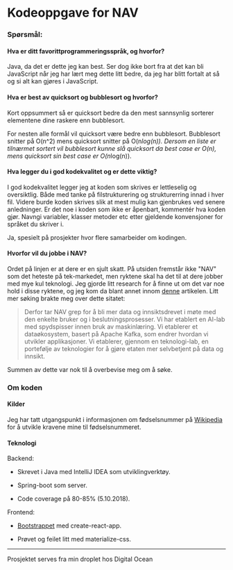 # Kodeoppgave for NAV

### Spørsmål:

#### Hva er ditt favorittprogrammeringsspråk, og hvorfor?

Java, da det er dette jeg kan best. Ser dog ikke bort fra at det kan bli JavaScript når jeg har lært meg dette litt bedre, da jeg har blitt fortalt at så og si alt kan gjøres i JavaScript.

#### Hva er best av quicksort og bubblesort og hvorfor?

Kort oppsummert så er quicksort bedre da den mest sannsynlig sorterer elementene dine raskere enn bubblesort.

For nesten alle formål vil quicksort være bedre enn bubblesort. Bubblesort snitter på O(n^2) mens quicksort snitter på O(n*log(n)). Dersom en liste er tilnærmet sortert vil bubblesort kunne slå quicksort da best case er O(n), mens quicksort sin best case er O(n*log(n)).


#### Hva legger du i god kodekvalitet og er dette viktig?

I god kodekvalitet legger jeg at koden som skrives er lettleselig og oversiktlig. Både med tanke på filstrukturering og strukturerring innad i hver fil. Videre burde koden skrives slik at mest mulig kan gjenbrukes ved senere anledninger. Er det noe i koden som ikke er åpenbart, kommentér hva koden gjør. Navngi variabler, klasser metoder etc etter gjeldende konvensjoner for språket du skriver i.

Ja, spesielt på prosjekter hvor flere samarbeider om kodingen.


#### Hvorfor vil du jobbe i NAV?

Ordet på linjen er at dere er en sjult skatt. På utsiden fremstår ikke "NAV" som det heteste på tek-markedet, men ryktene skal ha det til at dere jobber med mye kul teknologi. Jeg gjorde litt research for å finne ut om det var noe hold i disse ryktene, og jeg kom da blant annet innom [denne](https://memu.no/innspill/livet-er-en-strom-av-hendelser/) artikelen. Litt mer søking brakte meg over dette sitatet:
> Derfor tar NAV grep for å bli mer data og innsiktsdrevet i møte med den enkelte bruker og i beslutningsprosesser. Vi har etablert en AI-lab med spydspisser innen bruk av maskinlæring. Vi etablerer et dataøkosystem, basert på Apache Kafka, som endrer hvordan vi utvikler applikasjoner. Vi etablerer, gjennom en teknologi-lab, en portefølje av teknologier for å gjøre etaten mer selvbetjent på data og innsikt.

Summen av dette var nok til å overbevise meg om å søke.

### Om koden

#### Kilder

Jeg har tatt utgangspunkt i informasjonen om fødselsnummer på [Wikipedia](https://no.wikipedia.org/wiki/F%C3%B8dselsnummer)
for å utvikle kravene mine til fødselsnummeret.

#### Teknologi

Backend:

 - Skrevet i Java med IntelliJ IDEA som utviklingverktøy.

 - Spring-boot som server.

 - Code coverage på 80-85% (5.10.2018).

Frontend:

 - [Bootstrappet](https://stackoverflow.com/questions/1254542/what-is-bootstrapping) med create-react-app.

 - Prøvet og feilet litt med materialize-css.

-----------------------------------------------------------------------------
Prosjektet serves fra min droplet hos Digital Ocean
